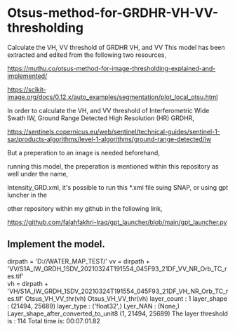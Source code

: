 # Otsus-method-for-GRDHR-VH-VV-thresholding
Calculate the VH, VV threshold of GRDHR VH, and VV
This model has been extracted and edited from the following two resources,
 
https://muthu.co/otsus-method-for-image-thresholding-explained-and-implemented/

https://scikit-image.org/docs/0.12.x/auto_examples/segmentation/plot_local_otsu.html

In order to calculate the VH, and VV threshold of Interferometric Wide Swath IW, Ground Range Detected High Resolution (HR) GRDHR, 

https://sentinels.copernicus.eu/web/sentinel/technical-guides/sentinel-1-sar/products-algorithms/level-1-algorithms/ground-range-detected/iw

But a preperation to an image is needed beforehand, 

running this model, the preperation is mentioned within this repository as well under the name, 

Intensity_GRD.xml, it's possible to run this *.xml file suing SNAP, or using gpt luncher in the

other repository within my github in the following link,

https://github.com/falahfakhri-Iraq/gpt_launcher/blob/main/gpt_launcher.py 

Implement the model.
--------------------
dirpath = 'D://WATER_MAP_TEST/'
vv = dirpath + 'VV/S1A_IW_GRDH_1SDV_20210324T191554_045F93_21DF_VV_NR_Orb_TC_res.tif'   
vh = dirpath + 'VH/S1A_IW_GRDH_1SDV_20210324T191554_045F93_21DF_VH_NR_Orb_TC_res.tif'
Otsus_VH_VV_thr(vh)
Otsus_VH_VV_thr(vh)
layer_count
: 1
layer_shape
:  (21494, 25689)
layer_type
: ('float32',)
Lyer_NAN
: (None,)
Layer_shape_after_converted_to_unit8 (1, 21494, 25689)
The layer threshold is
: 114
Total time is: 
 00:07:01.82


